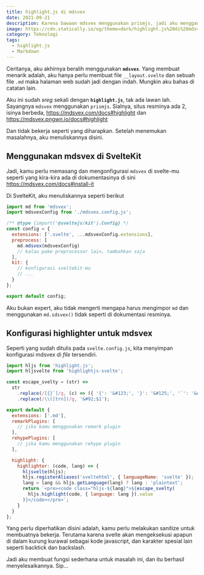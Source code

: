 ```yaml
---
title: highlight.js di mdsvex
date: 2021-09-21
description: Karena bawaan mdsvex menggunakan prismjs, jadi aku menggantinya
image: https://cdn.statically.io/og/theme=dark/highlight.js%20di%20mdsvex.jpg
category: Teknologi
tags:
  - highlight.js
  - Markdown
---
```


Ceritanya, aku akhirnya beralih menggunakan **`mdsvex`**. Yang membuat menarik adalah, aku hanya perlu membuat file `__layout.svelte` dan sebuah file `.md` maka halaman web sudah jadi dengan indah. Mungkin aku bahas di catatan lain.

Aku ini sudah _sreg_ sekali dengan **`highlight.js`**, tak ada lawan lah. Sayangnya `mdsvex` menggunakan `prismjs`. Sialnya, situs resminya ada 2, isinya berbeda, https://mdsvex.com/docs#highlight dan https://mdsvex.pngwn.io/docs#highlight

Dan tidak bekerja seperti yang diharapkan. Setelah menemukan masalahnya, aku menuliskannya disini.

## Menggunakan mdsvex di SvelteKit

Jadi, kamu perlu memasang dan mengonfigurasi `mdsvex` di svelte-mu seperti yang kira-kira ada di dokumentasinya di sini https://mdsvex.com/docs#install-it

Di SvelteKit, aku menuliskannya seperti berikut

```js
import md from 'mdsvex';
import mdsvexConfig from './mdsvex.config.js';

/** @type {import('@sveltejs/kit').Config} */
const config = {
  extensions: ['.svelte', ...mdsvexConfig.extensions],
  preprocess: [
    md.mdsvex(mdsvexConfig)
    // kalau pake preprocessor lain, tambahkan saja
  ],
  kit: {
    // konfigurasi sveltekit-mu
    // ...
  }
};

export default config;
```

Aku bukan expert, aku tidak mengerti mengapa harus mengimpor `md` dan menggunakan `md.sdsvex()` tidak seperti di dokumentasi resminya.

## Konfigurasi highlighter untuk mdsvex

Seperti yang sudah ditulis pada `svelte.config.js`, kita menyimpan konfigurasi mdsvex di _file_ tersendiri.

```js
import hljs from 'highlight.js';
import hljsvelte from 'highlightjs-svelte';

const escape_svelty = (str) =>
  str
    .replace(/[{}`]/g, (c) => ({ '{': '&#123;', '}': '&#125;', '`': '&#96;' }[c]))
    .replace(/\\([trn])/g, '&#92;$1');

export default {
  extensions: ['.md'],
  remarkPlugins: [
    // jika kamu menggunakan remark plugin
  ],
  rehypePlugins: [
    // jika kamu menggunakan rehype plugin
  ],

  highlight: {
    highlighter: (code, lang) => {
      hljsvelte(hljs);
      hljs.registerAliases('sveltehtml', { languageName: 'svelte' });
      lang = lang && hljs.getLanguage(lang) ? lang : 'plaintext';
      return `<pre><code class="hljs-${lang}">${escape_svelty(
        hljs.highlight(code, { language: lang }).value
      )}</code></pre>`;
    }
  }
};
```

Yang perlu diperhatikan disini adalah, kamu perlu melakukan sanitize untuk membuatnya bekerja. Terutama karena svelte akan mengeksekusi apapun di dalam kurung kurawal sebagai kode javascript, dan karakter spesial lain seperti backtick dan backslash.

Jadi aku membuat fungsi sederhana untuk masalah ini, dan itu berhasil menyelesaikannya. Sip...
